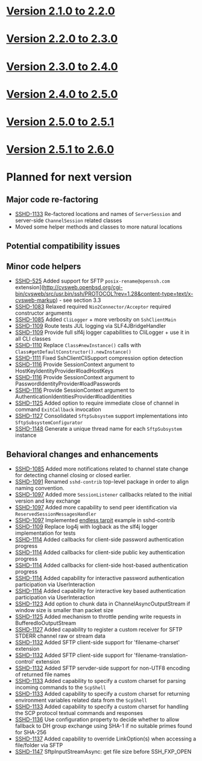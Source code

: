 # [Version 2.1.0 to 2.2.0](./docs/changes/2.2.0.md)

# [Version 2.2.0 to 2.3.0](./docs/changes/2.3.0.md)

# [Version 2.3.0 to 2.4.0](./docs/changes/2.4.0.md)

# [Version 2.4.0 to 2.5.0](./docs/changes/2.5.0.md)

# [Version 2.5.0 to 2.5.1](./docs/changes/2.5.1.md)

# [Version 2.5.1 to 2.6.0](./docs/changes/2.6.0.md)

# Planned for next version

## Major code re-factoring

* [SSHD-1133](https://issues.apache.org/jira/browse/SSHD-1133) Re-factored locations and names of `ServerSession` and server-side `ChannelSession` related classes
* Moved some helper methods and classes to more natural locations

## Potential compatibility issues

## Minor code helpers

* [SSHD-525](https://issues.apache.org/jira/browse/SSHD-525) Added support for SFTP `posix-rename@openssh.com`
 extension](http://cvsweb.openbsd.org/cgi-bin/cvsweb/src/usr.bin/ssh/PROTOCOL?rev=1.28&content-type=text/x-cvsweb-markup) - see section 3.3
* [SSHD-1083](https://issues.apache.org/jira/browse/SSHD-1083) Relaxed required `Nio2Connector/Acceptor` required constructor arguments
* [SSHD-1085](https://issues.apache.org/jira/browse/SSHD-1085) Added `CliLogger` + more verbosity on `SshClientMain`
* [SSHD-1109](https://issues.apache.org/jira/browse/SSHD-1109) Route tests JUL logging via SLF4JBridgeHandler
* [SSHD-1109](https://issues.apache.org/jira/browse/SSHD-1109) Provide full slf4j logger capabilities to CliLogger + use it in all CLI classes
* [SSHD-1110](https://issues.apache.org/jira/browse/SSHD-1110) Replace `Class#newInstance()` calls with `Class#getDefaultConstructor().newInstance()`
* [SSHD-1111](https://issues.apache.org/jira/browse/SSHD-1111) Fixed SshClientCliSupport compression option detection
* [SSHD-1116](https://issues.apache.org/jira/browse/SSHD-1116) Provide SessionContext argument to HostKeyIdentityProvider#loadHostKeys
* [SSHD-1116](https://issues.apache.org/jira/browse/SSHD-1116) Provide SessionContext argument to PasswordIdentityProvider#loadPasswords
* [SSHD-1116](https://issues.apache.org/jira/browse/SSHD-1116) Provide SessionContext argument to AuthenticationIdentitiesProvider#loadIdentities
* [SSHD-1125](https://issues.apache.org/jira/browse/SSHD-1125) Added option to require immediate close of channel in command `ExitCallback` invocation
* [SSHD-1127](https://issues.apache.org/jira/browse/SSHD-1127) Consolidated `SftpSubsystem` support implementations into `SftpSubsystemConfigurator`
* [SSHD-1148](https://issues.apache.org/jira/browse/SSHD-1148) Generate a unique thread name for each `SftpSubsystem` instance

## Behavioral changes and enhancements

* [SSHD-1085](https://issues.apache.org/jira/browse/SSHD-1085) Added more notifications related to channel state change for detecting channel closing or closed earlier.
* [SSHD-1091](https://issues.apache.org/jira/browse/SSHD-1091) Renamed `sshd-contrib` top-level package in order to align naming convention.
* [SSHD-1097](https://issues.apache.org/jira/browse/SSHD-1097) Added more `SessionListener` callbacks related to the initial version and key exchange
* [SSHD-1097](https://issues.apache.org/jira/browse/SSHD-1097) Added more capability to send peer identification via `ReservedSessionMessagesHandler`
* [SSHD-1097](https://issues.apache.org/jira/browse/SSHD-1097) Implemented [endless tarpit](https://nullprogram.com/blog/2019/03/22/) example in sshd-contrib
* [SSHD-1109](https://issues.apache.org/jira/browse/SSHD-1109) Replace log4j with logback as the slf4j logger implementation for tests
* [SSHD-1114](https://issues.apache.org/jira/browse/SSHD-1114) Added callbacks for client-side password authentication progress
* [SSHD-1114](https://issues.apache.org/jira/browse/SSHD-1114) Added callbacks for client-side public key authentication progress
* [SSHD-1114](https://issues.apache.org/jira/browse/SSHD-1114) Added callbacks for client-side host-based authentication progress
* [SSHD-1114](https://issues.apache.org/jira/browse/SSHD-1114) Added capability for interactive password authentication participation via UserInteraction
* [SSHD-1114](https://issues.apache.org/jira/browse/SSHD-1114) Added capability for interactive key based authentication participation via UserInteraction
* [SSHD-1123](https://issues.apache.org/jira/browse/SSHD-1123) Add option to chunk data in ChannelAsyncOutputStream if window size is smaller than packet size
* [SSHD-1125](https://issues.apache.org/jira/browse/SSHD-1125) Added mechanism to throttle pending write requests in BufferedIoOutputStream
* [SSHD-1127](https://issues.apache.org/jira/browse/SSHD-1127) Added capability to register a custom receiver for SFTP STDERR channel raw or stream data
* [SSHD-1132](https://issues.apache.org/jira/browse/SSHD-1132) Added SFTP client-side support for 'filename-charset' extension
* [SSHD-1132](https://issues.apache.org/jira/browse/SSHD-1132) Added SFTP client-side support for 'filename-translation-control' extension
* [SSHD-1132](https://issues.apache.org/jira/browse/SSHD-1132) Added SFTP servder-side support for non-UTF8 encoding of returned file names
* [SSHD-1133](https://issues.apache.org/jira/browse/SSHD-1133) Added capability to specify a custom charset for parsing incoming commands to the `ScpShell`
* [SSHD-1133](https://issues.apache.org/jira/browse/SSHD-1133) Added capability to specify a custom charset for returning environment variables related data from the `ScpShell`
* [SSHD-1133](https://issues.apache.org/jira/browse/SSHD-1133) Added capability to specify a custom charset for handling the SCP protocol textual commands and responses
* [SSHD-1136](https://issues.apache.org/jira/browse/SSHD-1136) Use configuration property to decide whether to allow fallback to DH group exchange using SHA-1 if no suitable primes found for SHA-256
* [SSHD-1137](https://issues.apache.org/jira/browse/SSHD-1137) Added capability to override LinkOption(s) when accessing a file/folder via SFTP
* [SSHD-1147](https://issues.apache.org/jira/browse/SSHD-1147) SftpInputStreamAsync: get file size before SSH_FXP_OPEN
